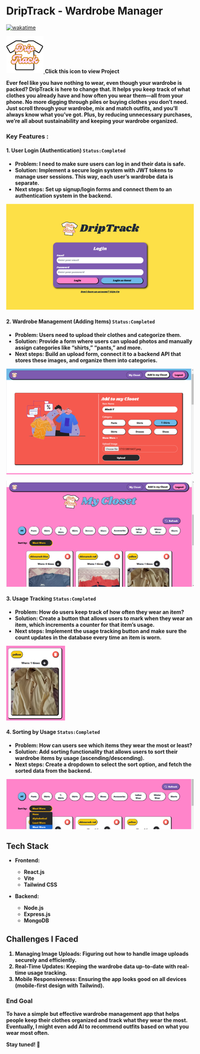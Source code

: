 # DripTrack - Wardrobe Manager 
  
[![wakatime](https://wakatime.com/badge/user/1fc26c7a-896d-4495-8fa5-a34266fbb649/project/78fed24f-dc0a-4851-b96e-e305a1408586.svg)](https://wakatime.com/badge/user/1fc26c7a-896d-4495-8fa5-a34266fbb649/project/78fed24f-dc0a-4851-b96e-e305a1408586)

<a href="https://drip-track.vercel.app/"><img src="frontend/src/assets/logo.png" height="100" />  </a> <b>Click this icon to view Project<b>

Ever feel like you have nothing to wear, even though your wardrobe is packed? DripTrack is here to change that. It helps you keep track of what clothes you already have and how often you wear them—all from your phone. No more digging through piles or buying clothes you don’t need. Just scroll through your wardrobe, mix and match outfits, and you’ll always know what you’ve got. Plus, by reducing unnecessary purchases, we’re all about sustainability and keeping your wardrobe organized.

### Key Features :

#### 1. **User Login (Authentication)**    `Status:Completed` 
   - **Problem**: I need to make sure users can log in and their data is safe.
   - **Solution**: Implement a secure login system with **JWT tokens** to manage user sessions. This way, each user’s wardrobe data is separate.
   - **Next steps**: Set up signup/login forms and connect them to an authentication system in the backend.

   ![Auth Screenshot](./Demo/Auth.png)  

#### 2. **Wardrobe Management (Adding Items)** `Status:Completed` 
   - **Problem**: Users need to upload their clothes and categorize them.
   - **Solution**: Provide a form where users can upload photos and manually assign categories like “shirts,” “pants,” and more.
   - **Next steps**: Build an upload form, connect it to a backend API that stores these images, and organize them into categories.

![Upload Screenshot](./Demo/Upload.png)  

![Upload Screenshot](./Demo/closet.png)  

#### 3. **Usage Tracking** `Status:Completed` 
   - **Problem**: How do users keep track of how often they wear an item?
   - **Solution**: Create a button that allows users to mark when they wear an item, which increments a counter for that item’s usage.
   - **Next steps**: Implement the usage tracking button and make sure the count updates in the database every time an item is worn.

   

   <img src="./Demo/count.png" height="200" />

#### 4. **Sorting by Usage** `Status:Completed` 
   - **Problem**: How can users see which items they wear the most or least?
   - **Solution**: Add sorting functionality that allows users to sort their wardrobe items by usage (ascending/descending).
   - **Next steps**: Create a dropdown to select the sort option, and fetch the sorted data from the backend.

 ![Upload Screenshot](./Demo/sort.png)
   

## Tech Stack

- **Frontend**: 
  - **React.js** 
  - **Vite** 
  - **Tailwind CSS** 

- **Backend**:
  - **Node.js** 
  - **Express.js** 
  - **MongoDB** 



## Challenges I Faced

1. **Managing Image Uploads**: Figuring out how to handle image uploads securely and efficiently.
2. **Real-Time Updates**: Keeping the wardrobe data up-to-date with real-time usage tracking.
3. **Mobile Responsiveness**: Ensuring the app looks good on all devices (mobile-first design with Tailwind).


### End Goal
To have a simple but effective wardrobe management app that helps people keep their clothes organized and track what they wear the most. Eventually, I might even add AI to recommend outfits based on what you wear most often.

Stay tuned! 🚀

